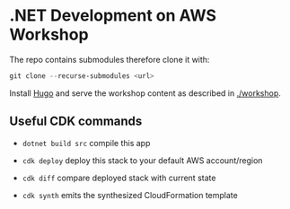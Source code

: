 # .NET Development on AWS Workshop

The repo contains submodules therefore clone it with:

```powershell
git clone --recurse-submodules <url>
```

Install [Hugo](http://gohugo.io) and serve the workshop content as described in [./workshop](./workshop).

## Useful CDK commands

- `dotnet build src` compile this app

- `cdk deploy`       deploy this stack to your default AWS account/region

- `cdk diff`         compare deployed stack with current state

- `cdk synth`        emits the synthesized CloudFormation template
